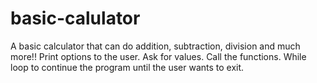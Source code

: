 # basic-calulator
A basic calculator that can do addition, subtraction, division and much more!!
Print options to the user.
Ask for values.
Call the functions.
While loop to continue the program until the user wants to exit.  

